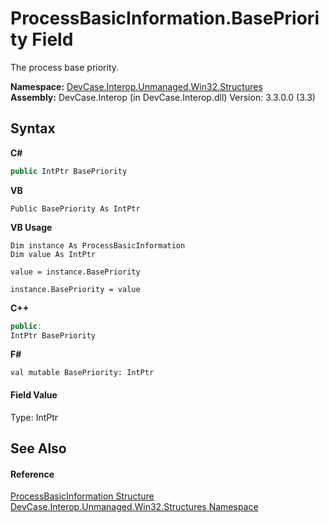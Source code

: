 # ProcessBasicInformation.BasePriority Field
 

The process base priority.

**Namespace:**&nbsp;<a href="N_DevCase_Interop_Unmanaged_Win32_Structures">DevCase.Interop.Unmanaged.Win32.Structures</a><br />**Assembly:**&nbsp;DevCase.Interop (in DevCase.Interop.dll) Version: 3.3.0.0 (3.3)

## Syntax

**C#**<br />
``` C#
public IntPtr BasePriority
```

**VB**<br />
``` VB
Public BasePriority As IntPtr
```

**VB Usage**<br />
``` VB Usage
Dim instance As ProcessBasicInformation
Dim value As IntPtr

value = instance.BasePriority

instance.BasePriority = value
```

**C++**<br />
``` C++
public:
IntPtr BasePriority
```

**F#**<br />
``` F#
val mutable BasePriority: IntPtr
```


#### Field Value
Type: IntPtr

## See Also


#### Reference
<a href="T_DevCase_Interop_Unmanaged_Win32_Structures_ProcessBasicInformation">ProcessBasicInformation Structure</a><br /><a href="N_DevCase_Interop_Unmanaged_Win32_Structures">DevCase.Interop.Unmanaged.Win32.Structures Namespace</a><br />